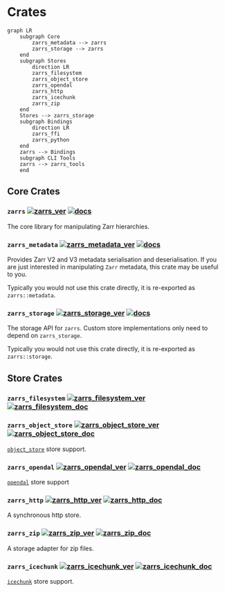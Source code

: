 # Crates

```mermaid
graph LR
    subgraph Core
        zarrs_metadata --> zarrs
        zarrs_storage --> zarrs
    end
    subgraph Stores
        direction LR
        zarrs_filesystem
        zarrs_object_store
        zarrs_opendal
        zarrs_http
        zarrs_icechunk
        zarrs_zip
    end
    Stores --> zarrs_storage
    subgraph Bindings
        direction LR
        zarrs_ffi
        zarrs_python
    end
    zarrs --> Bindings
    subgraph CLI Tools
    zarrs --> zarrs_tools
    end
```

## Core Crates

### `zarrs` [![zarrs_ver]](https://crates.io/crates/zarrs) [![docs]](https://docs.rs/zarrs)
[zarrs_ver]: https://img.shields.io/crates/v/zarrs?label=


The core library for manipulating Zarr hierarchies.

### `zarrs_metadata` [![zarrs_metadata_ver]](https://crates.io/crates/zarrs_metadata) [![docs]](https://docs.rs/zarrs_metadata)
[zarrs_metadata_ver]: https://img.shields.io/crates/v/zarrs_metadata?label=

Provides Zarr V2 and V3 metadata serialisation and deserialisation.
If you are just interested in manipulating `Zarr` metadata, this crate may be useful to you.

Typically you would not use this crate directly, it is re-exported as `zarrs::metadata`.


### `zarrs_storage` [![zarrs_storage_ver]](https://crates.io/crates/zarrs_storage) [![docs]](https://docs.rs/zarrs_storage)
[zarrs_storage_ver]: https://img.shields.io/crates/v/zarrs_storage?label=

The storage API for `zarrs`. Custom store implementations only need to depend on `zarrs_storage`.

Typically you would not use this crate directly, it is re-exported as `zarrs::storage`.

[docs]: https://img.shields.io/badge/docs-brightgreen

## Store Crates

### `zarrs_filesystem` [![zarrs_filesystem_ver]](https://crates.io/crates/zarrs_filesystem) [![zarrs_filesystem_doc]](https://docs.rs/zarrs_filesystem)

[zarrs_filesystem_ver]: https://img.shields.io/crates/v/zarrs_filesystem?label=
[zarrs_filesystem_doc]: https://docs.rs/zarrs_filesystem/badge.svg

### `zarrs_object_store` [![zarrs_object_store_ver]](https://crates.io/crates/zarrs_object_store) [![zarrs_object_store_doc]](https://docs.rs/zarrs_object_store)

[`object_store`](https://docs.rs/object_store/latest/object_store/) store support.

[zarrs_object_store_ver]: https://img.shields.io/crates/v/zarrs_object_store?label=
[zarrs_object_store_doc]: https://docs.rs/zarrs_object_store/badge.svg

### `zarrs_opendal` [![zarrs_opendal_ver]](https://crates.io/crates/zarrs_opendal) [![zarrs_opendal_doc]](https://docs.rs/zarrs_opendal)

[`opendal`](https://docs.rs/opendal/latest/opendal/) store support

[zarrs_opendal_ver]: https://img.shields.io/crates/v/zarrs_opendal?label=
[zarrs_opendal_doc]: https://docs.rs/zarrs_opendal/badge.svg

### `zarrs_http` [![zarrs_http_ver]](https://crates.io/crates/zarrs_http) [![zarrs_http_doc]](https://docs.rs/zarrs_http)

A synchronous http store.

[zarrs_http_ver]: https://img.shields.io/crates/v/zarrs_http?label=
[zarrs_http_doc]: https://docs.rs/zarrs_http/badge.svg

### `zarrs_zip` [![zarrs_zip_ver]](https://crates.io/crates/zarrs_zip) [![zarrs_zip_doc]](https://docs.rs/zarrs_zip)

A storage adapter for zip files.

[zarrs_zip_ver]: https://img.shields.io/crates/v/zarrs_zip?label=
[zarrs_zip_doc]: https://docs.rs/zarrs_zip/badge.svg

### `zarrs_icechunk` [![zarrs_icechunk_ver]](https://crates.io/crates/zarrs_icechunk) [![zarrs_icechunk_doc]](https://docs.rs/zarrs_icechunk)
[`icechunk`](https://docs.rs/icechunk/latest/icechunk/) store support.

[zarrs_icechunk_ver]: https://img.shields.io/crates/v/zarrs_icechunk?label=
[zarrs_icechunk_doc]: https://docs.rs/zarrs_icechunk/badge.svg
